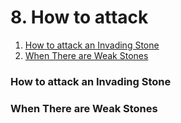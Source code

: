 # 8. How to attack

1. [How to attack an Invading Stone](8.-how-to-attack.md#how-to-attack-an-invading-stone)
2. [When There are Weak Stones](8.-how-to-attack.md#when-there-are-weak-stones)

### How to attack an Invading Stone

### When There are Weak Stones

### 

